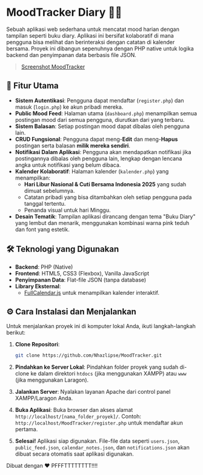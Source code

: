 # MoodTracker Diary 📔✨

Sebuah aplikasi web sederhana untuk mencatat mood harian dengan tampilan seperti buku diary. Aplikasi ini bersifat kolaboratif di mana pengguna bisa melihat dan berinteraksi dengan catatan di kalender bersama. Proyek ini dibangun sepenuhnya dengan PHP native untuk logika backend dan penyimpanan data berbasis file JSON.

<blockquote class="imgur-embed-pub" lang="en" data-id="a/Id7sonn"  ><a href="//imgur.com/a/Id7sonn">Screenshot MoodTracker</a></blockquote>



## 🚀 Fitur Utama

- **Sistem Autentikasi**: Pengguna dapat mendaftar (`register.php`) dan masuk (`login.php`) ke akun pribadi mereka.
- **Public Mood Feed**: Halaman utama (`dashboard.php`) menampilkan semua postingan mood dari semua pengguna, diurutkan dari yang terbaru.
- **Sistem Balasan**: Setiap postingan mood dapat dibalas oleh pengguna lain.
- **CRUD Fungsional**: Pengguna dapat meng-**Edit** dan meng-**Hapus** postingan serta balasan **milik mereka sendiri**.
- **Notifikasi Dalam Aplikasi**: Pengguna akan mendapatkan notifikasi jika postingannya dibalas oleh pengguna lain, lengkap dengan lencana angka untuk notifikasi yang belum dibaca.
- **Kalender Kolaboratif**: Halaman kalender (`kalender.php`) yang menampilkan:
    - **Hari Libur Nasional & Cuti Bersama Indonesia 2025** yang sudah dimuat sebelumnya.
    - Catatan pribadi yang bisa ditambahkan oleh setiap pengguna pada tanggal tertentu.
    - Penanda visual untuk hari Minggu.
- **Desain Tematik**: Tampilan aplikasi dirancang dengan tema "Buku Diary" yang lembut dan menarik, menggunakan kombinasi warna pink teduh dan font yang estetik.


## 🛠️ Teknologi yang Digunakan

- **Backend**: PHP (Native)
- **Frontend**: HTML5, CSS3 (Flexbox), Vanilla JavaScript
- **Penyimpanan Data**: Flat-file JSON (tanpa database)
- **Library Eksternal**:
    - [FullCalendar.js](https://fullcalendar.io/) untuk menampilkan kalender interaktif.


## ⚙️ Cara Instalasi dan Menjalankan

Untuk menjalankan proyek ini di komputer lokal Anda, ikuti langkah-langkah berikut:

1.  **Clone Repositori**:
    ```bash
    git clone https://github.com/Nhazlipse/MoodTracker.git
    ```

2.  **Pindahkan ke Server Lokal**:
    Pindahkan folder proyek yang sudah di-clone ke dalam direktori `htdocs` (jika menggunakan XAMPP) atau `www` (jika menggunakan Laragon).

3.  **Jalankan Server**:
    Nyalakan layanan Apache dari control panel XAMPP/Laragon Anda.

4.  **Buka Aplikasi**:
    Buka browser dan akses alamat `http://localhost/[nama_folder_proyek]/`. Contoh: `http://localhost/MoodTracker/register.php` untuk mendaftar akun pertama.

5.  **Selesai!**
    Aplikasi siap digunakan. File-file data seperti `users.json`, `public_feed.json`, `calendar_notes.json`, dan `notifications.json` akan dibuat secara otomatis saat aplikasi digunakan.


Dibuat dengan ❤️ PFFFTTTTTTTT!!!!